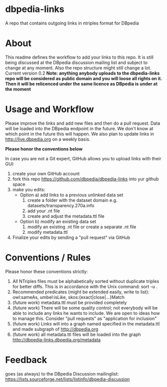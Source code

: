 dbpedia-links
=============
A repo that contains outgoing links in ntriples format for DBpedia

About
=====
This readme defines the workflow to add your links to this repo. It is still being discussed at the DBpedia discussion mailing list and subject to change at any moment. Also the repo structure might still change a lot.
Current version 0.2
**Note: anything anybody uploads to the dbpedia-links repo will be considered as public domain and you will loose all rights on it. Then it will be relicenced under the same licence as DBpedia is under at the moment**

Usage and Workflow
==================
Please improve the links and add new files and then do a pull request.  Data will be loaded into the DBpedia endpoint in the future. 
We don't know at which point in the future this will happen. We also plan to update links in http://live.dbpedia.org on a weekly basis. 

**Please honor the conventions below**

In case you are not a Git expert, GitHub allows you to upload links with their GUI:

1. create your own GitHub account
2. fork this repo https://github.com/dbpedia/dbpedia-links into yur github space
3. make you edits: 
    - Option a) add links to a previous unlinked data set
        1. create a folder with the dataset domain e.g. datasets/transparency.270a.info
        2. add your .nt file 
        3. create and adjust the metadata.ttl file
    - Option b) modify an existing data set 
        1. modify an existing .nt file or create a separate .nt file
        2. modify metadata.ttl
4. Finalize your edits by sending a "pull request" via GitHub

Conventions / Rules
===================
Please honor these conventions strictly:

1. All NTriples files must be alphabetically sorted without duplicate triples for better diffs. This is in accordance with the Unix command: sort -u .
2. Recommended predicates (might be extended easily, write to list): owl:sameAs, umbel:isLike, skos:{exact|close|...}Match
2. (future work) metadata.ttl must be provided completely
3. (future work) There will be some quality control; not everybody will be able to include any links he wants to include. We are open to ideas how to manage this. Consider "pull requests" as "application for inclusion"
4. (future work) Links will into a graph named specified in the metadata.ttl and made subgraph of http://dbpedia.org
5. (future work) all metadata.ttl files will be loaded into the graph http://dbpedia-links.dbpedia.org/metadata

Feedback
========
goes (as always) to the DBpedia Discussion mailinglist: https://lists.sourceforge.net/lists/listinfo/dbpedia-discussion


